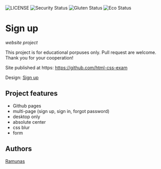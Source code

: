 ![LICENSE](https://img.shields.io/badge/license-MIT-blue.svg?style=flat-square)
![Security Status](https://img.shields.io/security-headers?label=Security&url=https%3A%2F%2Fgithub.com&style=flat-square)
![Gluten Status](https://img.shields.io/badge/Gluten-Free-green.svg)
![Eco Status](https://img.shields.io/badge/ECO-Friendly-green.svg)

# Sign up

_website project_

This project is for educational porpuses only. Pull request are welcome. Thank you for your cooperation!

Site published at https: https://github.com/html-css-exam

Design: [Sign up](https://ramas1985.github.io)

## Project features

- Github pages
- multi-page (sign up, sign in, forgot password)
- desktop only
- absolute center
- css blur
- form

## Authors

[Ramunas](https://github.com/Ramas1985)

